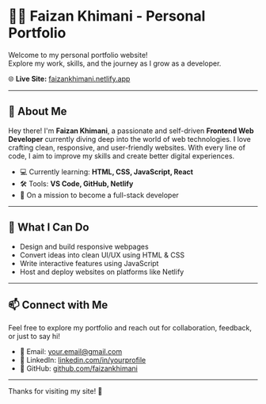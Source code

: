 # 👨‍💻 Faizan Khimani - Personal Portfolio

Welcome to my personal portfolio website!  
Explore my work, skills, and the journey as I grow as a developer.

🌐 **Live Site:** [faizankhimani.netlify.app](https://faizankhimani.netlify.app/)

---

## 🧠 About Me

Hey there! I'm **Faizan Khimani**, a passionate and self-driven **Frontend Web Developer** currently diving deep into the world of web technologies. I love crafting clean, responsive, and user-friendly websites. With every line of code, I aim to improve my skills and create better digital experiences.

- 💻 Currently learning: **HTML, CSS, JavaScript, React**
- 🛠️ Tools: **VS Code, GitHub, Netlify**
- 🌱 On a mission to become a full-stack developer

---

## 🔧 What I Can Do

- Design and build responsive webpages
- Convert ideas into clean UI/UX using HTML & CSS
- Write interactive features using JavaScript
- Host and deploy websites on platforms like Netlify

---

## 📫 Connect with Me

Feel free to explore my portfolio and reach out for collaboration, feedback, or just to say hi!

- 📧 Email: your.email@gmail.com
- 🔗 LinkedIn: [linkedin.com/in/yourprofile]([https://linkedin.com/in/yourprofile](https://www.linkedin.com/in/faizan-khimani-/))
- 🐙 GitHub: [github.com/faizankhimani]([https://github.com/faizankhimani](https://github.com/faizankhimani1))

---

Thanks for visiting my site! 🚀
